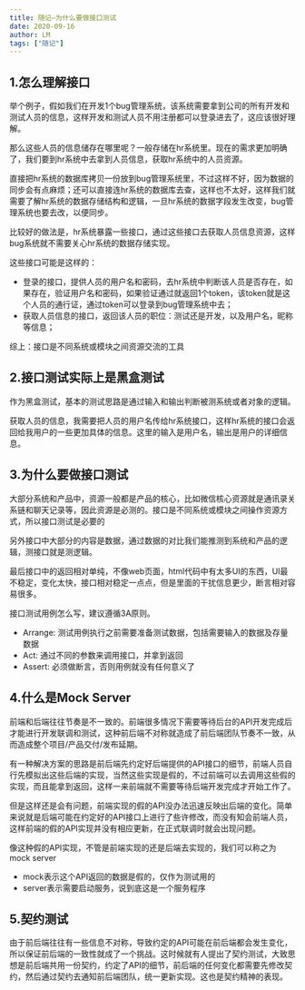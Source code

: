 ```yaml
---
title: 随记—为什么要做接口测试
date: 2020-09-16
author: LM
tags: ["随记"]
---
```


## 1.怎么理解接口

举个例子，假如我们在开发1个bug管理系统，该系统需要拿到公司的所有开发和测试人员的信息，这样开发和测试人员不用注册都可以登录进去了，这应该很好理解。

那么这些人员的信息储存在哪里呢？一般存储在hr系统里。现在的需求更加明确了，我们要到hr系统中去拿到人员信息，获取hr系统中的人员资源。

直接把hr系统的数据库拷贝一份放到bug管理系统里，不过这样不好，因为数据的同步会有点麻烦；还可以直接连hr系统的数据库去查，这样也不太好，这样我们就需要了解hr系统的数据存储结构和逻辑，一旦hr系统的数据字段发生改变，bug管理系统也要去改，以便同步。

比较好的做法是，hr系统暴露一些接口，通过这些接口去获取人员信息资源，这样bug系统就不需要关心hr系统的数据存储实现。

这些接口可能是这样的：

- 登录的接口，提供人员的用户名和密码，去hr系统中判断该人员是否存在，如果存在，验证用户名和密码，如果验证通过就返回1个token，该token就是这个人员的通行证，通过token可以登录到bug管理系统中去；
- 获取人员信息的接口，返回该人员的职位：测试还是开发，以及用户名，昵称等信息；

综上：接口是不同系统或模块之间资源交流的工具

## 2.接口测试实际上是黑盒测试

作为黑盒测试，基本的测试思路是通过输入和输出判断被测系统或者对象的逻辑。

获取人员的信息，我需要把人员的用户名传给hr系统接口，这样hr系统的接口会返回给我用户的一些更加具体的信息。这里的输入是用户名，输出是用户的详细信息。

## 3.为什么要做接口测试

大部分系统和产品中，资源一般都是产品的核心，比如微信核心资源就是通讯录关系链和聊天记录等，因此资源是必测的。接口是不同系统或模块之间操作资源方式，所以接口测试是必要的

另外接口中大部分的内容是数据，通过数据的对比我们能推测到系统和产品的逻辑，测接口就是测逻辑。

最后接口中的返回相对单纯，不像web页面，html代码中有太多UI的东西，UI最不稳定，变化太快，接口相对稳定一点点，但是里面的干扰信息更少，断言相对容易很多。

接口测试用例怎么写，建议遵循3A原则。

- Arrange: 测试用例执行之前需要准备测试数据，包括需要输入的数据及存量数据
- Act: 通过不同的参数来调用接口，并拿到返回
- Assert: 必须做断言，否则用例就没有任何意义了

## 4.什么是Mock Server

前端和后端往往节奏是不一致的。前端很多情况下需要等待后台的API开发完成后才能进行开发联调和测试，这种前后端不对称就造成了前后端团队节奏不一致，从而造成整个项目/产品交付/发布延期。

有一种解决方案的思路是前后端先约定好后端提供的API接口的细节，前端人员自行先模拟出这些后端的实现，当然这些实现是假的，不过前端可以去调用这些假的实现，而且能拿到返回，这样一来前端就不需要等待后端开发完成才开始工作了。

但是这样还是会有问题，前端实现的假的API没办法迅速反映出后端的变化。简单来说就是后端可能在约定好的API接口上进行了些许修改，而没有知会前端人员，这样前端的假的API实现并没有相应更新，在正式联调时就会出现问题。

像这种假的API实现，不管是前端实现的还是后端去实现的，我们可以称之为mock server

- mock表示这个API返回的数据是假的，仅作为测试用的
- server表示需要启动服务，说到底这是一个服务程序

## 5.契约测试

由于前后端往往有一些信息不对称，导致约定的API可能在前后端都会发生变化，所以保证前后端的一致性就成了一个挑战。这时候就有人提出了契约测试，大致思想是前后端共用一份契约，约定了API的细节，前后端的任何变化都需要先修改契约，然后通过契约去通知前后端团队，统一更新实现。这也是契约精神的表现。
